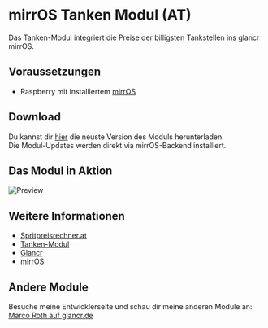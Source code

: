 # mirrOS Tanken Modul (AT)

Das Tanken-Modul integriert die Preise der billigsten Tankstellen ins glancr mirrOS.


## Voraussetzungen

* Raspberry mit installiertem [mirrOS](https://glancr.de/mirr-os/)


## Download

Du kannst dir [hier](https://glancr.de/module/mobilitaet/tanken/) die neuste Version des Moduls herunterladen. <br>
Die Modul-Updates werden direkt via mirrOS-Backend installiert.


## Das Modul in Aktion

![Preview](assets/modulpreviews_tanken.png)

## Weitere Informationen
* [Spritpreisrechner.at](http://www.spritpreisrechner.at/ts/map.jsp)
* [Tanken-Modul](https://glancr.de/module/mobilitaet/tanken/)
* [Glancr](https://glancr.de)
* [mirrOS](https://glancr.de/#mirr_os)


## Andere Module

Besuche meine Entwicklerseite und schau dir meine anderen Module an:<br>
[Marco Roth auf glancr.de](https://glancr.de/entwickler/marco-roth/)
